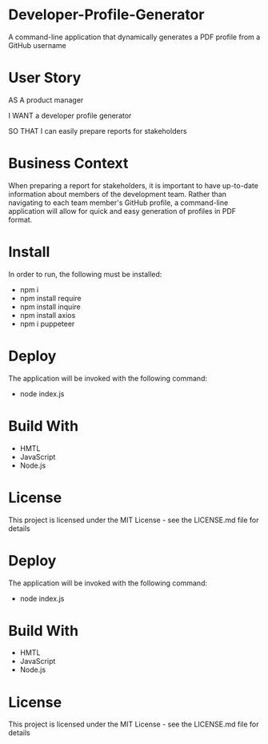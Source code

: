 # Developer-Profile-Generator
  A command-line application that dynamically generates a PDF profile from a GitHub username
  

 # User Story
 AS A product manager

I WANT a developer profile generator

SO THAT I can easily prepare reports for stakeholders

# Business Context
When preparing a report for stakeholders, it is important to have up-to-date information about members of the development team. Rather than navigating to each team member's GitHub profile, a command-line application will allow for quick and easy generation of profiles in PDF format.

# Install

 In order to run, the following must be installed:
 * npm i
 * npm install require
 * npm install inquire
 * npm install axios
 * npm i puppeteer
 


# Deploy
The application will be invoked with the following command:
* node index.js

# Build With
* HMTL
* JavaScript
* Node.js

# License
This project is licensed under the MIT License - see the LICENSE.md file for details

 
# Deploy
The application will be invoked with the following command:
* node index.js

# Build With
* HMTL
* JavaScript
* Node.js

# License
This project is licensed under the MIT License - see the LICENSE.md file for details

